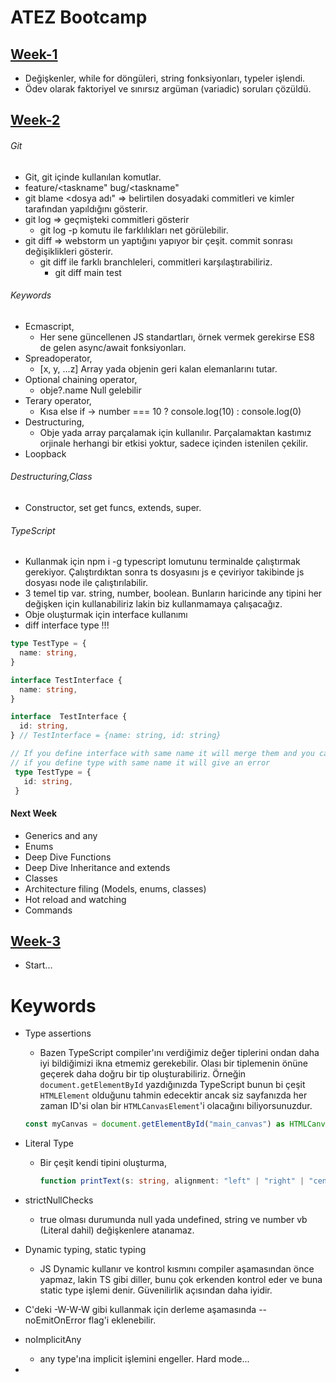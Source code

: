 # ATEZ Bootcamp

## <a href="https://github.com/Saozcan/atez-bootcamp/tree/main/week1" target="_blank">Week-1</a>

* Değişkenler, while for döngüleri, string fonksiyonları, typeler işlendi.
* Ödev olarak faktoriyel ve sınırsız argüman (variadic) soruları çözüldü.

## <a href="https://github.com/Saozcan/atez-bootcamp/tree/main/week2" target="_blank">Week-2</a>

###### Git

* Git, git içinde kullanılan komutlar.
* feature/<taskname" bug/<taskname"
* git blame <dosya adı" => belirtilen dosyadaki commitleri ve kimler tarafından yapıldığını gösterir.
* git log => geçmişteki commitleri gösterir
  * git log -p komutu ile farklılıkları net görülebilir.
* git diff => webstorm un yaptığını yapıyor bir çeşit. commit sonrası değişiklikleri gösterir.
  * git diff ile farklı branchleleri, commitleri karşılaştırabiliriz.
    * git diff main test

###### Keywords

* Ecmascript,
  * Her sene güncellenen JS standartları, örnek vermek gerekirse ES8 de gelen async/await fonksiyonları.
* Spreadoperator,
  * [x, y, ...z] Array yada objenin geri kalan elemanlarını tutar.
* Optional chaining operator,
  * obje?.name Null gelebilir
* Terary operator,
  * Kısa else if -> number === 10 ? console.log(10) : console.log(0)
* Destructuring,
  * Obje yada array parçalamak için kullanılır. Parçalamaktan kastımız orjinale herhangi bir etkisi yoktur, sadece içinden istenilen çekilir.
* Loopback

###### Destructuring,Class

* Constructor, set get funcs, extends, super.

###### TypeScript

* Kullanmak için npm i -g typescript lomutunu terminalde çalıştırmak gerekiyor. Çalıştırdıktan sonra ts dosyasını js e çeviriyor takibinde js dosyası node ile çalıştırılabilir.
* 3 temel tip var. string, number, boolean. Bunların haricinde any tipini her değişken için kullanabiliriz lakin biz kullanmamaya çalışacağız.
* Obje oluşturmak için interface kullanımı
* diff interface type !!!

```typescript
type TestType = {
  name: string,
}

interface TestInterface {
  name: string,
}

interface  TestInterface {
  id: string,
} // TestInterface = {name: string, id: string}

// If you define interface with same name it will merge them and you can use all of them but
// if you define type with same name it will give an error
 type TestType = {
   id: string,
 }
```

#### Next Week

* Generics and any
* Enums
* Deep Dive Functions
* Deep Dive Inheritance and extends
* Classes
* Architecture filing (Models, enums, classes)
* Hot reload and watching
* Commands

## <a href="https://github.com/Saozcan/atez-bootcamp/tree/main/week3" target="_blank">Week-3</a>

* Start...





# Keywords

* Type assertions

  * Bazen TypeScript compiler'ını verdiğimiz değer tiplerini ondan daha iyi  bildiğimizi ikna etmemiz gerekebilir. Olası bir tiplemenin önüne geçerek daha doğru bir tip oluşturabiliriz. Örneğin `document.getElementById` yazdığınızda TypeScript bunun bi çeşit `HTMLElement` olduğunu tahmin edecektir ancak siz sayfanızda her zaman ID'si olan bir `HTMLCanvasElement`'i olacağını biliyorsunuzdur. 

  ```typescript
  const myCanvas = document.getElementById("main_canvas") as HTMLCanvasElement;
  ```

* Literal Type 

  * Bir çeşit kendi tipini oluşturma,

    ```typescript
    function printText(s: string, alignment: "left" | "right" | "center") {	
    ```

* strictNullChecks
  * true olması durumunda null yada undefined, string ve number vb (Literal dahil) değişkenlere atanamaz.
* Dynamic typing, static typing
  * JS Dynamic kullanır ve kontrol kısmını compiler aşamasından önce yapmaz, lakin TS gibi diller, bunu çok erkenden kontrol eder ve buna static type işlemi denir. Güvenilirlik açısından daha iyidir. 
* C'deki -W-W-W gibi kullanmak için derleme aşamasında --noEmitOnError flag'i eklenebilir.
* noImplicitAny
  * any type'ına implicit işlemini engeller. Hard mode...
* 
